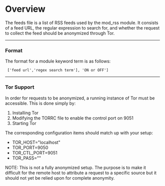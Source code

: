 # Overview #

The feeds file is a list of RSS feeds used by the mod\_rss module. It consists of a feed URL, the regular expression to search for, and whether the request to collect the feed should be anonymized through Tor.

---



### Format ###

The format for a module keyword term is as follows:

` ['feed url','regex search term'], 'ON or OFF']`


---


### Tor Support ###

In order for requests to be anonymized, a running instance of Tor must be accessible. This is done simply by:
  1. Installing Tor
  1. Modifying the TORRC file to enable the control port on 9051
  1. Starting Tor

The corresponding configuration items should match up with your setup:

  * TOR\_HOST="localhost"
  * TOR\_PORT=9050
  * TOR\_CTL\_PORT=9051
  * TOR\_PASS=""

NOTE: This is not a fully anonymized setup. The purpose is to make it difficult for the remote host to attribute a request to a specific source but it should not yet be relied upon for complete anonymity.